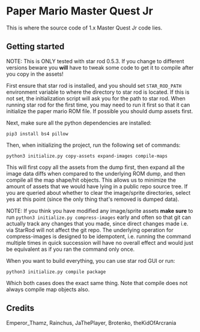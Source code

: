 # Paper Mario Master Quest Jr

This is where the source code of 1.x Master Quest Jr code lies.

## Getting started

NOTE: This is ONLY tested with star rod 0.5.3. If you change to different versions
beware you **will** have to tweak some code to get it to compile after you copy
in the assets!

First ensure that star rod is installed, and you should set `STAR_ROD_PATH`
environment variable to where the directory to star rod is located. If this is
not set, the initialization script will ask you for the path to star rod. When
running star rod for the first time, you may need to run it first so that it can
initialize the paper mario ROM file. If possible you should dump assets first.

Next, make sure all the python dependencies are installed:
```
pip3 install bs4 pillow
```

Then, when initializing the project, run the following set of commands:
```
python3 initialize.py copy-assets expand-images compile-maps
```

This will first copy all the assets from the dump first, then expand all the
image data diffs when compared to the underlying ROM dump, and then compile all
the map shape/hit objects. This allows us to minimize the amount of assets that
we would have lying in a public repo source tree. If you are queried about
whether to clear the image/sprite directories, select yes at this point (since
the only thing that's removed is dumped data).

NOTE: If you think you have modified any image/sprite assets **make sure** to
run `python3 initialize.py compress-images` early and often so that git can
actually track any changes that you made, since direct changes made i.e. via
StarRod will not affect the git repo. The underlying operation for
compress-images is designed to be idempotent, i.e. running the command multiple
times in quick succession will have no overall effect and would just be
equivalent as if you ran the command only once.

When you want to build everything, you can use star rod GUI or run:
```
python3 initialize.py compile package
```
Which both cases does the exact same thing. Note that compile does not always
compile map objects also.

## Credits
Emperor\_Thamz, Rainchus, JaThePlayer, Brotenko, theKidOfArcrania
